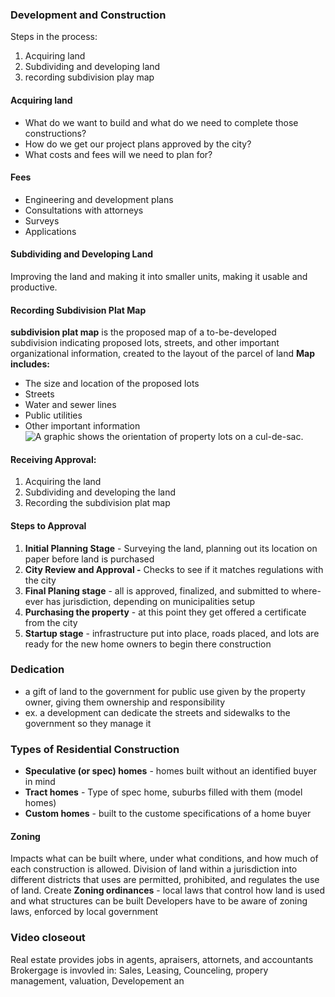 ### Development and Construction
Steps in the process:
1. Acquiring land
2. Subdividing and developing land 
3. recording subdivision play map
#### Acquiring land
-  What do we want to build and what do we need to complete those constructions?
- How do we get our project plans approved by the city?
- What costs and fees will we need to plan for?
#### Fees
- Engineering and development plans
- Consultations with attorneys
- Surveys
- Applications
#### Subdividing and Developing Land
Improving the land and making it into smaller units, making it usable and productive.
#### Recording Subdivision Plat Map
**subdivision plat map** is the proposed map of a to-be-developed subdivision indicating proposed lots, streets, and other important organizational information, created to the layout of the  parcel of land
**Map includes:**
- The size and location of the proposed lots
- Streets
- Water and sewer lines
- Public utilities
- Other important information
![A graphic shows the orientation of property lots on a cul-de-sac.](https://d1u7daj727sadp.cloudfront.net/images/SubdivisionPlatMap.jpg)


#### Receiving Approval:
1. Acquiring the land
2. Subdividing and developing the land
3. Recording the subdivision plat map

#### Steps to Approval
1. **Initial Planning Stage** - Surveying the land, planning out its location on paper before land is purchased
2. **City Review and Approval -** Checks to see if it matches regulations with the city
3. **Final Planing stage** - all is approved, finalized, and submitted to where-ever has jurisdiction, depending on municipalities setup
4. **Purchasing the property** - at this point they get offered a certificate from the city
5. **Startup stage** - infrastructure put into place, roads placed, and lots are ready for the new home owners to begin there construction

### Dedication 
- a gift of land to the government for public use given by the property owner, giving them ownership and responsibility
- ex. a development can dedicate the streets and sidewalks to the government so they manage it

### Types of Residential Construction
- **Speculative (or spec) homes** - homes built without an identified buyer in mind
- **Tract homes** - Type of spec home, suburbs filled with them (model homes)
- **Custom homes** - built to the custome specifications of a home buyer

#### Zoning 
Impacts what can be built where, under what conditions, and how much of each construction is allowed. Division of land within a jurisdiction into different districts that uses are permitted, prohibited, and regulates the use of land. Create 
**Zoning ordinances** - local laws that control how land is used and what structures can be built
Developers have to be aware of zoning laws, enforced by local government 


### Video closeout
Real estate provides jobs in agents, apraisers, attornets, and accountants 
Brokergage is invovled in:
Sales, Leasing, Counceling, propery management, valuation, Developement an